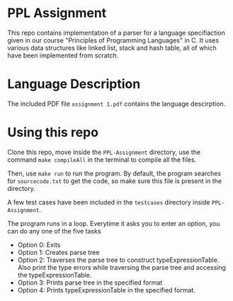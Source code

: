 # PPL Assignment
This repo contains implementation of a parser for a language specifiaction given in our course "Principles of Programming Languages" in C. It uses various data structures like linked list, stack and hash table, all of which have been implemented from scratch.

# Language Description
The included PDF file ```assignment 1.pdf``` contains the language descirption.

# Using this repo
Clone this repo, move inside the ```PPL-Assignment``` directory, use the command ```make compileAll``` in the terminal to compile all the files.

Then, use ```make run``` to run the program. By default, the program searches for ```sourcecode.txt``` to get the code, so make sure this file is present in the directory.

A few test cases have been included in the ```testcases``` directory inside ```PPL-Assignment```.

The program runs in a loop. Everytime it asks you to enter an option, you can do any one of the five tasks
- Option 0: Exits
- Option 1: Creates parse tree
- Option 2: Traverses the parse tree to construct typeExpressionTable. Also print the type errors while
  traversing the parse tree and accessing the typeExpressionTable.
- Option 3: Prints parse tree in the specified format
- Option 4: Prints typeExpressionTable in the specified format.

